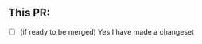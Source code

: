 ## This PR:

<!-- describe what changes were made -->

- [ ] (if ready to be merged) Yes I have made a changeset

<!-- make sure you made a change set!! -->

<!-- thank you for your contribution -->
